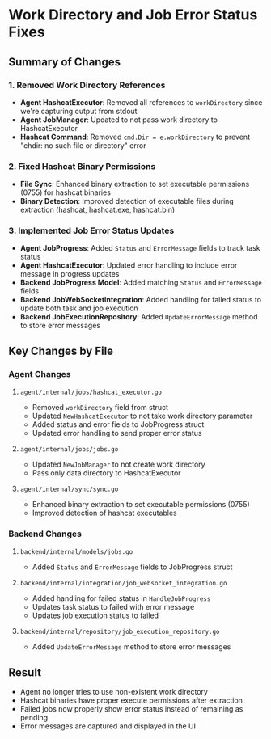 # Work Directory and Job Error Status Fixes

## Summary of Changes

### 1. Removed Work Directory References
- **Agent HashcatExecutor**: Removed all references to `workDirectory` since we're capturing output from stdout
- **Agent JobManager**: Updated to not pass work directory to HashcatExecutor
- **Hashcat Command**: Removed `cmd.Dir = e.workDirectory` to prevent "chdir: no such file or directory" error

### 2. Fixed Hashcat Binary Permissions
- **File Sync**: Enhanced binary extraction to set executable permissions (0755) for hashcat binaries
- **Binary Detection**: Improved detection of executable files during extraction (hashcat, hashcat.exe, hashcat.bin)

### 3. Implemented Job Error Status Updates
- **Agent JobProgress**: Added `Status` and `ErrorMessage` fields to track task status
- **Agent HashcatExecutor**: Updated error handling to include error message in progress updates
- **Backend JobProgress Model**: Added matching `Status` and `ErrorMessage` fields
- **Backend JobWebSocketIntegration**: Added handling for failed status to update both task and job execution
- **Backend JobExecutionRepository**: Added `UpdateErrorMessage` method to store error messages

## Key Changes by File

### Agent Changes
1. `agent/internal/jobs/hashcat_executor.go`
   - Removed `workDirectory` field from struct
   - Updated `NewHashcatExecutor` to not take work directory parameter
   - Added status and error fields to JobProgress struct
   - Updated error handling to send proper error status

2. `agent/internal/jobs/jobs.go`
   - Updated `NewJobManager` to not create work directory
   - Pass only data directory to HashcatExecutor

3. `agent/internal/sync/sync.go`
   - Enhanced binary extraction to set executable permissions (0755)
   - Improved detection of hashcat executables

### Backend Changes
1. `backend/internal/models/jobs.go`
   - Added `Status` and `ErrorMessage` fields to JobProgress struct

2. `backend/internal/integration/job_websocket_integration.go`
   - Added handling for failed status in `HandleJobProgress`
   - Updates task status to failed with error message
   - Updates job execution status to failed

3. `backend/internal/repository/job_execution_repository.go`
   - Added `UpdateErrorMessage` method to store error messages

## Result
- Agent no longer tries to use non-existent work directory
- Hashcat binaries have proper execute permissions after extraction
- Failed jobs now properly show error status instead of remaining as pending
- Error messages are captured and displayed in the UI